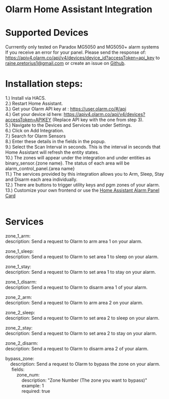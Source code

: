 # Olarm Home Assistant Integration
# Supported Devices
Currrently only tested on Paradox MG5050 and MG5050+ alarm systems</br>
If you receive an error for your panel. Please send the response of:
https://apiv4.olarm.co/api/v4/devices/device_id?accessToken=api_key to raine.pretorius1@gmail.com or create an issue on <a href="https://github.com/rainepretorius/olarm-ha-integration/issues">Github</a>.</br>
# Installation steps:<br />
1.) Install via HACS.<br />
2.) Restart Home Assistant.<br />
3.) Get your Olarm API key at : https://user.olarm.co/#/api<br />
4.) Get your device id here: https://apiv4.olarm.co/api/v4/devices?accessToken=APIKEY (Replace API key with the one from step 3).<br />
5.) Navigate to the Devices and Services tab under Settings.<br />
6.) Click on Add Integration.<br />
7.) Search for Olarm Sensors<br />
8.) Enter these details in the fields in the popup.<br />
9.) Select the Scan Interval in seconds. This is the interval in seconds that Home Assistant will refresh the entity states.<br />
10.) The zones will appear under the integration and under entities as binary_sensor.{zone name}. The status of each area will be alarm_control_panel.{area name}</br>
11.) The services provided by this integration allows you to Arm, Sleep, Stay and Disarm each area individually.<br />
12.) There are buttons to trigger utility keys and pgm zones of your alarm.<br />
13.) Customize your own frontend or use the <a href="https://www.home-assistant.io/dashboards/alarm-panel/">Home Assistant Alarm Panel Card</a><br />
<br />
# Services</br>
zone_1_arm:</br>
  description: Send a request to Olarm to arm area 1 on your alarm.</br>

zone_1_sleep:</br>
  description: Send a request to Olarm to set area 1 to sleep on your alarm.</br>

zone_1_stay:</br>
  description: Send a request to Olarm to set area 1 to stay on your alarm.</br>

zone_1_disarm:</br>
  description: Send a request to Olarm to disarm area 1 of your alarm.</br>

zone_2_arm:</br>
  description: Send a request to Olarm to arm area 2 on your alarm.</br>

zone_2_sleep:</br>
  description: Send a request to Olarm to set area 2 to sleep on your alarm.</br>

zone_2_stay:</br>
  description: Send a request to Olarm to set area 2 to stay on your alarm.</br>

zone_2_disarm:</br>
  description: Send a request to Olarm to disarm area 2 of your alarm.</br>

bypass_zone:</br>
&nbsp;&nbsp;&nbsp;&nbsp;description: Send a request to Olarm to bypass the zone on your alarm.</br>
&nbsp;&nbsp;&nbsp;&nbsp;&nbsp;fields:</br>
&nbsp;&nbsp;&nbsp;&nbsp;&nbsp;&nbsp;&nbsp;&nbsp;&nbsp;zone_num:</br>
&nbsp;&nbsp;&nbsp;&nbsp;&nbsp;&nbsp;&nbsp;&nbsp;&nbsp;&nbsp;&nbsp;&nbsp;&nbsp;description: "Zone Number (The zone you want to bypass)"</br>
&nbsp;&nbsp;&nbsp;&nbsp;&nbsp;&nbsp;&nbsp;&nbsp;&nbsp;&nbsp;&nbsp;&nbsp;&nbsp;example: 1</br>
&nbsp;&nbsp;&nbsp;&nbsp;&nbsp;&nbsp;&nbsp;&nbsp;&nbsp;&nbsp;&nbsp;&nbsp;&nbsp;required: true</br>
